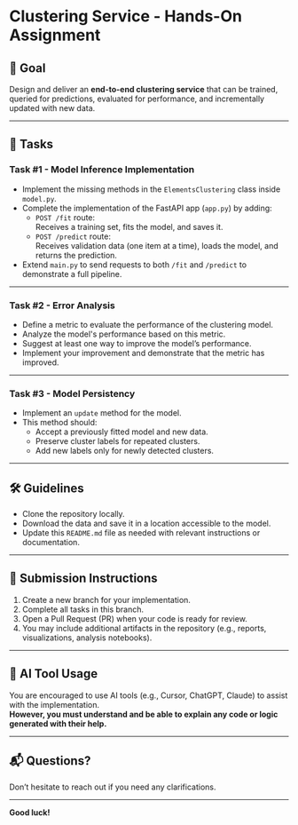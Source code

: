 # Clustering Service - Hands-On Assignment

## 🎯 Goal

Design and deliver an **end-to-end clustering service** that can be trained, queried for predictions, evaluated for performance, and incrementally updated with new data.

---

## 🧩 Tasks

### Task #1 - Model Inference Implementation

- Implement the missing methods in the `ElementsClustering` class inside `model.py`.
- Complete the implementation of the FastAPI app (`app.py`) by adding:
  - `POST /fit` route:  
    Receives a training set, fits the model, and saves it.
  - `POST /predict` route:  
    Receives validation data (one item at a time), loads the model, and returns the prediction.
- Extend `main.py` to send requests to both `/fit` and `/predict` to demonstrate a full pipeline.

---

### Task #2 - Error Analysis

- Define a metric to evaluate the performance of the clustering model.
- Analyze the model's performance based on this metric.
- Suggest at least one way to improve the model’s performance.
- Implement your improvement and demonstrate that the metric has improved.

---

### Task #3 - Model Persistency

- Implement an `update` method for the model.
- This method should:
  - Accept a previously fitted model and new data.
  - Preserve cluster labels for repeated clusters.
  - Add new labels only for newly detected clusters.

---

## 🛠️ Guidelines

- Clone the repository locally.
- Download the data and save it in a location accessible to the model.
- Update this `README.md` file as needed with relevant instructions or documentation.

---

## 🚀 Submission Instructions

1. Create a new branch for your implementation.
2. Complete all tasks in this branch.
3. Open a Pull Request (PR) when your code is ready for review.
4. You may include additional artifacts in the repository (e.g., reports, visualizations, analysis notebooks).

---

## 🤖 AI Tool Usage

You are encouraged to use AI tools (e.g., Cursor, ChatGPT, Claude) to assist with the implementation.  
**However, you must understand and be able to explain any code or logic generated with their help.**

---

## 📬 Questions?

Don’t hesitate to reach out if you need any clarifications.

---

**Good luck!**